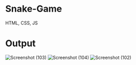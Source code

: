 # Snake-Game
HTML, CSS, JS
# Output 
![Screenshot (103)](https://github.com/Ruchi689/Snake-Game/assets/116889970/decb10af-c33e-426e-9b8b-aefb0125dc5b)
![Screenshot (104)](https://github.com/Ruchi689/Snake-Game/assets/116889970/db779904-bbcd-4ce5-be6d-199aa8375155)
![Screenshot (102)](https://github.com/Ruchi689/Snake-Game/assets/116889970/c8cac23e-2484-4567-a714-d20002f7fe1b)
